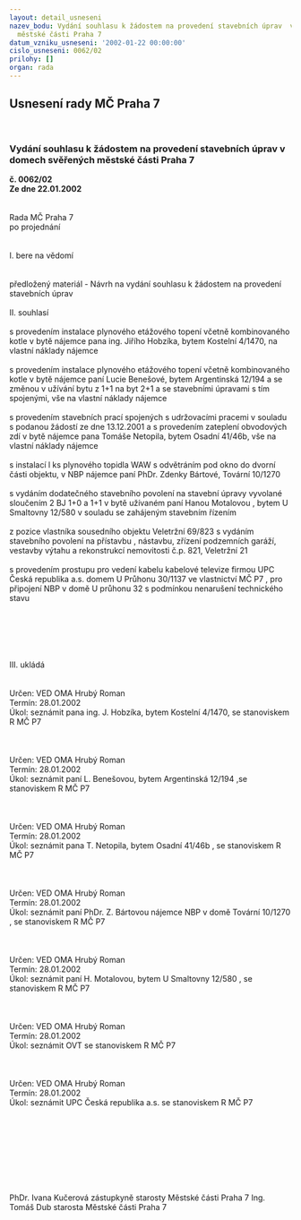 ```yaml
---
layout: detail_usneseni
nazev_bodu: Vydání souhlasu k žádostem na provedení stavebních úprav  v domech svěřených
  městské části Praha 7
datum_vzniku_usneseni: '2002-01-22 00:00:00'
cislo_usneseni: 0062/02
prilohy: []
organ: rada
---
```

<div id="ucUsn_pList" class="usn">
	<span><h2>Usnesení rady MČ Praha 7 </h2>
<br></span><div class="standBody">
<span><h3>Vydání souhlasu k žádostem na provedení stavebních úprav  v domech svěřených městské části Praha 7</h3></span><div class="center">
		<strong>č. 0062/02</strong><br>
	</div>
<div class="center">
		<strong>Ze dne 22.01.2002</strong><br><br>
	</div>
<br>Rada MČ Praha 7<br>po projednání<br><br><br>I.	bere na vědomí<br><br> <br>předložený materiál - Návrh na vydání souhlasu k žádostem na provedení stavebních úprav<br><br>II.	souhlasí <br><br>s provedením instalace plynového etážového topení včetně kombinovaného kotle v bytě nájemce pana ing. Jiřího Hobzíka, bytem Kostelní 4/1470, na vlastní náklady nájemce<br><br>s provedením instalace plynového etážového topení včetně kombinovaného kotle v bytě nájemce paní Lucie Benešové, bytem Argentinská 12/194 a se změnou v užívání bytu z 1+1 na byt 2+1 a  se stavebními úpravami s tím spojenými, vše na vlastní náklady nájemce<br><br>s provedením stavebních prací spojených s udržovacími pracemi v souladu s podanou žádostí ze dne 13.12.2001 a s provedením zateplení obvodových zdí  v bytě nájemce pana Tomáše Netopila, bytem Osadní 41/46b, vše na vlastní náklady nájemce<br><br>s instalací l ks plynového topidla WAW s odvětráním pod okno do dvorní části objektu,  v NBP nájemce paní PhDr. Zdenky Bártové, Tovární 10/1270<br><br>s vydáním dodatečného stavebního povolení na stavební úpravy vyvolané sloučením 2 BJ  1+0 a 1+1 v bytě užívaném paní Hanou Motalovou , bytem U Smaltovny 12/580 v souladu se zahájeným stavebním řízením<br><br>z pozice vlastníka sousedního objektu Veletržní 69/823  s vydáním stavebního povolení na přístavbu , nástavbu, zřízení podzemních garáží, vestavby výtahu  a rekonstrukcí nemovitosti č.p. 821, Veletržní 21 <br><br>s provedením prostupu pro vedení kabelu kabelové televize firmou UPC Česká republika a.s. domem U Průhonu 30/1137 ve vlastnictví MČ P7 ,  pro připojení NBP v domě U průhonu 32 s podmínkou nenarušení technického stavu <br><br><br><br><br><br><br>III.	ukládá <br><br> <br>Určen:	VED OMA Hrubý Roman<br>Termín: 28.01.2002<br>Úkol:	seznámit pana ing. J. Hobzíka, bytem Kostelní 4/1470, se stanoviskem R MČ P7<br> <br><br> <br>Určen:	VED OMA Hrubý Roman<br>Termín: 28.01.2002<br>Úkol:	seznámit paní L. Benešovou, bytem Argentinská 12/194 ,se stanoviskem R MČ P7<br> <br><br> <br>Určen:	VED OMA Hrubý Roman<br>Termín: 28.01.2002<br>Úkol:	seznámit pana T. Netopila, bytem Osadní 41/46b , se stanoviskem R MČ P7<br> <br><br> <br>Určen:	VED OMA Hrubý Roman<br>Termín: 28.01.2002<br>Úkol:	seznámit paní PhDr. Z. Bártovou nájemce NBP v domě Tovární 10/1270 , se stanoviskem R MČ P7<br> <br><br> <br>Určen:	VED OMA Hrubý Roman<br>Termín: 28.01.2002<br>Úkol:	seznámit paní H. Motalovou, bytem U Smaltovny 12/580 , se stanoviskem R MČ P7<br> <br><br> <br>Určen:	VED OMA Hrubý Roman<br>Termín: 28.01.2002<br>Úkol:	seznámit OVT se stanoviskem R MČ P7<br> <br><br> <br>Určen:	VED OMA Hrubý Roman<br>Termín: 28.01.2002<br>Úkol:	seznámit UPC Česká republika a.s. se stanoviskem R MČ P7<br> <br><br><br><br><br><br><br> <br>	<br>PhDr. Ivana Kučerová zástupkyně starosty Městské části Praha 7	Ing. Tomáš Dub starosta Městské části Praha 7<br>	<br><br>
</div>
</div>